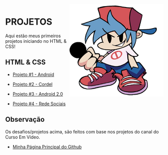 
<img src="imagens/!blueballs 0boeiip.png" align="right" width="300">

# PROJETOS
Aqui estão meus primeiros projetos iniciando no HTML & CSS!

## HTML & CSS



* [Projeto #1 - Android](https://darkstack16.github.io/HTML-CSS-PROJETOS/projeto_android/index.html)

* [Projeto #2 - Cordel](https://darkstack16.github.io/HTML-CSS-PROJETOS/projeto_cordel/index.html)

* [Projeto #3 - Android 2.0](https://darkstack16.github.io/HTML-CSS-PROJETOS/projeto_android_2.0/index.html)

* [Projeto #4 - Rede Sociais](https://darkstack16.github.io/HTML-CSS-PROJETOS/projeto_redesocial/index.html)





## Observação

Os desafios/projetos acima, são feitos com base nos projetos
do canal do Curso Em Vídeo.

* [Minha Página Principal do Github](https://github.com/Darkstack16)